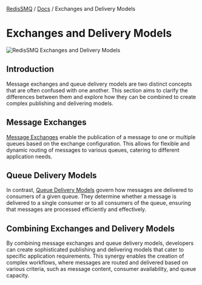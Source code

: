 [RedisSMQ](../README.md) / [Docs](README.md) / Exchanges and Delivery Models

# Exchanges and Delivery Models

![RedisSMQ Exchanges and Delivery Models](redis-smq-exchanges-and-delivery-models.png)

## Introduction

Message exchanges and queue delivery models are two distinct concepts that are often confused with one another. This 
section aims to clarify the differences between them and explore how they can be combined to create complex publishing 
and delivering models.

## Message Exchanges

[Message Exchanges](message-exchanges.md) enable the publication of a message to one or multiple queues based on the exchange configuration. 
This allows for flexible and dynamic routing of messages to various queues, catering to different application needs.

## Queue Delivery Models

In contrast, [Queue Delivery Models](queue-delivery-models.md) govern how messages are delivered to consumers of a given queue. They determine 
whether a message is delivered to a single consumer or to all consumers of the queue, ensuring that messages are 
processed efficiently and effectively.

## Combining Exchanges and Delivery Models

By combining message exchanges and queue delivery models, developers can create sophisticated publishing and delivering 
models that cater to specific application requirements. This synergy enables the creation of complex workflows, where 
messages are routed and delivered based on various criteria, such as message content, consumer availability, and queue 
capacity.
